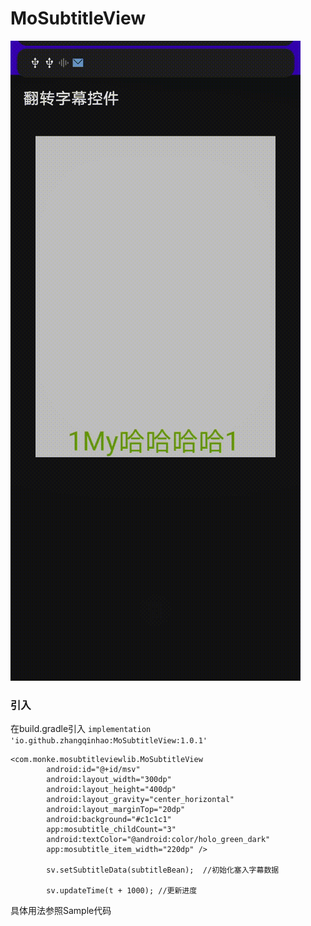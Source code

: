 # MoSubtitleView

![enter description here][1]

### 引入

在build.gradle引入  `implementation 'io.github.zhangqinhao:MoSubtitleView:1.0.1'`

``` stylus
<com.monke.mosubtitleviewlib.MoSubtitleView
        android:id="@+id/msv"
        android:layout_width="300dp"
        android:layout_height="400dp"
        android:layout_gravity="center_horizontal"
        android:layout_marginTop="20dp"
        android:background="#c1c1c1"
        app:mosubtitle_childCount="3"
        android:textColor="@android:color/holo_green_dark"
        app:mosubtitle_item_width="220dp" />
        
        sv.setSubtitleData(subtitleBean);  //初始化塞入字幕数据
        
        sv.updateTime(t + 1000); //更新进度
```


具体用法参照Sample代码

  


  [1]: ./images/1.gif "1.gif"
